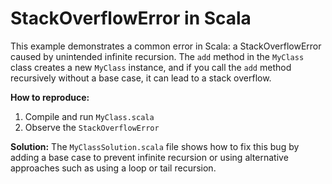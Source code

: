 # StackOverflowError in Scala
This example demonstrates a common error in Scala: a StackOverflowError caused by unintended infinite recursion.  The `add` method in the `MyClass` class creates a new `MyClass` instance, and if you call the `add` method recursively without a base case, it can lead to a stack overflow.

**How to reproduce:**
1. Compile and run `MyClass.scala`
2. Observe the `StackOverflowError`

**Solution:**
The `MyClassSolution.scala` file shows how to fix this bug by adding a base case to prevent infinite recursion or using alternative approaches such as using a loop or tail recursion.
